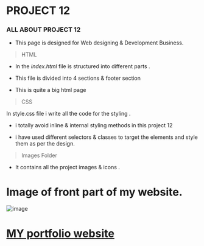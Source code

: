 # PROJECT 12

### ALL ABOUT PROJECT 12

  - This page is designed for Web designing & Development Business.

>HTML

- In the *index.html* file is  structured into different parts .

- This file is divided into 4 sections & footer section

- This is quite a big html page


> CSS

In style.css file i write all the code for the styling . 

- i totally avoid inline & internal styling methods in this project 12 

- i have used different selectors & classes to target the elements and style them as per the design.

> Images Folder

- It contains all the project images & icons .
# Image of front part of my website.

![image](https://user-images.githubusercontent.com/109961309/183288242-68bb20e1-053e-4cbd-9240-e447db8444f1.png)

# [MY portfolio website](https://deeptiportfolio-websites.netlify.app/)
